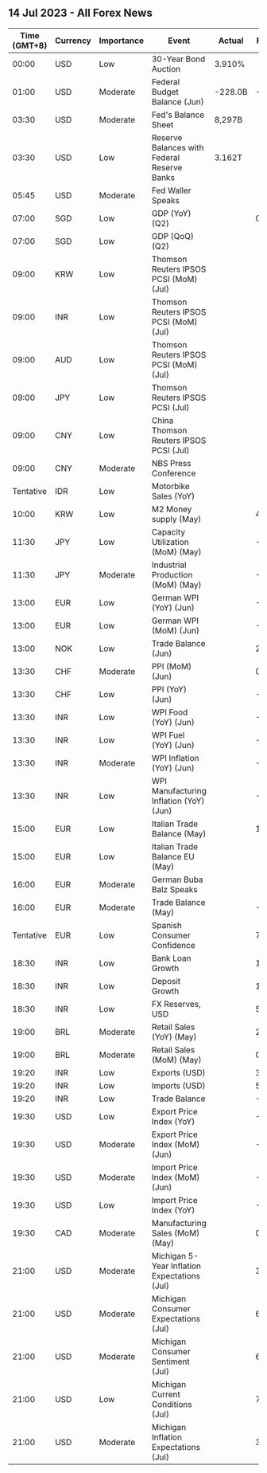 ## 14 Jul 2023 - All Forex News
| Time (GMT+8) | Currency | Importance | Event | Actual | Forecast | Previous |
|------|----------|------------|-------|--------|----------|----------|
| 00:00 | USD | Low | 30-Year Bond Auction | 3.910% |  | 3.908% |
| 01:00 | USD | Moderate | Federal Budget Balance (Jun) | -228.0B | -175.0B | -240.0B |
| 03:30 | USD | Moderate | Fed's Balance Sheet | 8,297B |  | 8,298B |
| 03:30 | USD | Low | Reserve Balances with Federal Reserve Banks | 3.162T |  | 3.180T |
| 05:45 | USD | Moderate | Fed Waller Speaks |  |  |  |
| 07:00 | SGD | Low | GDP (YoY) (Q2) |  | 0.6% | 0.4% |
| 07:00 | SGD | Low | GDP (QoQ) (Q2) |  |  | -1.6% |
| 09:00 | KRW | Low | Thomson Reuters IPSOS PCSI (MoM) (Jul) |  |  | 39.66 |
| 09:00 | INR | Low | Thomson Reuters IPSOS PCSI (MoM) (Jul) |  |  | 56.02 |
| 09:00 | AUD | Low | Thomson Reuters IPSOS PCSI (MoM) (Jul) |  |  | 49.94 |
| 09:00 | JPY | Low | Thomson Reuters IPSOS PCSI (Jul) |  |  | 38.92 |
| 09:00 | CNY | Low | China Thomson Reuters IPSOS PCSI (Jul) |  |  | 69.14 |
| 09:00 | CNY | Moderate | NBS Press Conference |  |  |  |
| Tentative | IDR | Low | Motorbike Sales (YoY) |  |  | 113.40% |
| 10:00 | KRW | Low | M2 Money supply (May) |  | 4.20% | 4.10% |
| 11:30 | JPY | Low | Capacity Utilization (MoM) (May) |  | -2.5% | 3.0% |
| 11:30 | JPY | Moderate | Industrial Production (MoM) (May) |  | -1.6% | 0.7% |
| 13:00 | EUR | Low | German WPI (YoY) (Jun) |  | -1.2% | -2.6% |
| 13:00 | EUR | Low | German WPI (MoM) (Jun) |  | -1.2% | -1.1% |
| 13:00 | NOK | Low | Trade Balance (Jun) |  | 29.9B | 41.1B |
| 13:30 | CHF | Moderate | PPI (MoM) (Jun) |  | 0.2% | -0.3% |
| 13:30 | CHF | Low | PPI (YoY) (Jun) |  | -1.2% | -0.3% |
| 13:30 | INR | Low | WPI Food (YoY) (Jun) |  | -1.68% | 1.51% |
| 13:30 | INR | Low | WPI Fuel (YoY) (Jun) |  | -12.88% | -9.17% |
| 13:30 | INR | Moderate | WPI Inflation (YoY) (Jun) |  | -3.60% | -3.48% |
| 13:30 | INR | Low | WPI Manufacturing Inflation (YoY) (Jun) |  | -2.27% | -2.97% |
| 15:00 | EUR | Low | Italian Trade Balance (May) |  | 1.450B | 0.318B |
| 15:00 | EUR | Low | Italian Trade Balance EU (May) |  |  | -0.92B |
| 16:00 | EUR | Moderate | German Buba Balz Speaks |  |  |  |
| 16:00 | EUR | Moderate | Trade Balance (May) |  | -7.6B | -11.7B |
| Tentative | EUR | Low | Spanish Consumer Confidence |  | 79.4 | 81.5 |
| 18:30 | INR | Low | Bank Loan Growth |  | 15.2% | 15.4% |
| 18:30 | INR | Low | Deposit Growth |  | 12.0% | 12.1% |
| 18:30 | INR | Low | FX Reserves, USD |  | 591.51B | 595.05B |
| 19:00 | BRL | Moderate | Retail Sales (YoY) (May) |  | 2.5% | 0.5% |
| 19:00 | BRL | Moderate | Retail Sales (MoM) (May) |  | 0.0% | 0.1% |
| 19:20 | INR | Low | Exports (USD) |  | 34.99B | 34.98B |
| 19:20 | INR | Low | Imports (USD) |  | 53.78B | 57.10B |
| 19:20 | INR | Low | Trade Balance |  | -21.22B | -22.12B |
| 19:30 | USD | Low | Export Price Index (YoY) |  | -11.1% | -10.1% |
| 19:30 | USD | Moderate | Export Price Index (MoM) (Jun) |  | -0.3% | -1.9% |
| 19:30 | USD | Moderate | Import Price Index (MoM) (Jun) |  | -0.1% | -0.6% |
| 19:30 | USD | Low | Import Price Index (YoY) |  | -3.6% | -5.9% |
| 19:30 | CAD | Moderate | Manufacturing Sales (MoM) (May) |  | 0.8% | 0.3% |
| 21:00 | USD | Moderate | Michigan 5-Year Inflation Expectations (Jul) |  | 3.1% | 3.0% |
| 21:00 | USD | Moderate | Michigan Consumer Expectations (Jul) |  | 61.8 | 61.5 |
| 21:00 | USD | Moderate | Michigan Consumer Sentiment (Jul) |  | 65.5 | 64.4 |
| 21:00 | USD | Low | Michigan Current Conditions (Jul) |  | 70.4 | 69.0 |
| 21:00 | USD | Moderate | Michigan Inflation Expectations (Jul) |  | 3.3% | 3.3% |
